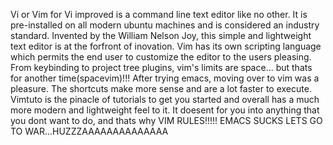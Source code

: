 Vi or Vim for Vi improved is a command line text editor like no other. It is pre-installed on all modern ubuntu machines and is considered an industry standard. Invented by the William Nelson Joy, this simple and lightweight text editor is at the forfront of inovation. Vim has its own scripting language which permits the end user to customize the editor to the users pleasing. From keybinding to project tree plugins, vim's limits are space... but thats for another time(spacevim)!!! After trying emacs, moving over to vim was a pleasure. The shortcuts make more sense and are a lot faster to execute. Vimtuto is the pinacle of tutorials to get you started and overall has a much more modern and lightweight feel to it. It doesent for you into anything that you dont want to do, and thats why VIM RULES!!!!! EMACS SUCKS LETS GO TO WAR...HUZZZAAAAAAAAAAAAAA
